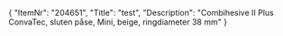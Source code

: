 {
  "ItemNr": "204651",
  "Title": "test",
  "Description": "Combihesive II Plus ConvaTec, sluten påse, Mini, beige, ringdiameter 38 mm"
}